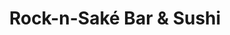 ---
layout: place
title: "Rock-n-Saké Bar & Sushi"
permalink: /louisiana/new-orleans/rock-n-sake-bar-sushi.html
stateAbbr: LA
stateName: Louisiana
cityName: New Orleans
seo:
  name: "Rock-n-Saké Bar & Sushi"
  type: Restaurant
  links: null
description: "Rock-n-Saké Bar & Sushi serves delicious sushi in New Orleans, Louisiana. Try fresh Japanese dishes for a great dining experience. "
place_id: ChIJf4ps4XGmIIYRdNj7jB00zlI
photos:
  - name: >-
      places/ChIJf4ps4XGmIIYRdNj7jB00zlI/photos/AeeoHcLObneWOa3D5UktSizwTpYhrKfTKY968bibfbOQLLF-JHjtplG7TudcAnY6P9kIyKh5m200enhjEUEdSB-uDLWn0SjQTvKm29Bzo94wRVmq4Yc8RikPjFZgl-V7u70UkOfrj8qqJVsxoM3U-mDRXnFcZNvcvn8I1mj54s6f66_gt3xAi2z6ujCVZJ-s79KEsXD6yTEgn-HfN2YBO71LHMWZC3TLYVf2ZOVz0tgYDdw9Bbp4IDnYkLUUoK80akuGPKm7Zq9lnfolJsVrqTZCvPJX1dueuxz5yWXCuit6sUoQUQtaxa-tyInIlC2jWoNbBCyRbUdyVDBnl3oNA7sMrbtZxnLcYRxt4yYt72fNpeJktv4Ea1iaDuGObaeHKjHrUJ_F6lrWQUIXgc7xZB3Libq2zwgtT7VJ91d4m3Pr4VH3qXgP
    widthPx: 4800
    heightPx: 3203
    authorAttributions:
      - displayName: GBV Editor
        uri: https://maps.google.com/maps/contrib/104700968411817813197
        photoUri: >-
          https://lh3.googleusercontent.com/a-/ALV-UjW_IlzcUuXqujV8s0uV-pOufY3gsxdjpRQsD-_mCZMtVm2EDDNt=s100-p-k-no-mo
    flagContentUri: >-
      https://www.google.com/local/imagery/report/?cb_client=maps_api_places.places_api&image_key=!1e10!2sCIHM0ogKEICAgIDEoeuQtAE&hl=en-US
    googleMapsUri: >-
      https://www.google.com/maps/place//data=!3m4!1e2!3m2!1sCIHM0ogKEICAgIDEoeuQtAE!2e10!4m2!3m1!1s0x8620a671e16c8a7f:0x52ce341d8cfbd874
  - name: >-
      places/ChIJf4ps4XGmIIYRdNj7jB00zlI/photos/AeeoHcJposE_fymzP2P9Cr4Zzg50wL5SbcY6nSFu4R4OIijciLoTBtWa4WI09ZDfThaj8TJo2eSBg7DiJT_bLrORED9WYqXtswLByAHeFp-Jzv8TnbIci5tjR8E34M_OwDCdkd0wPT4pSlcKjjVzaVSDMuD7bqzJK4MI_EGeoNR5aZgvLFuvyNewFs6GsZ0pu6W6YBMSquOmDxYTv8TZz89gUQzSdPhSl1kkTkDoZVNciN6Zh79RoDuU515I9twXfwukmkvuPolBWt4WuoszOLnF1aOQRUbSI8S0s4hbf0Z7oYSwhYvXAJpq1gQnOYlOhcI-COu8aRnmbuHanO9BuH2Fk88X5iSNT2_PrFy2gLT6fhaEm9G0fXJF_znSCZOLbepbAf6BJv9L2ts_Pr4AhdvW5GWiUuYKRnd1Y8i0HjDJ4jkYBhIi
    widthPx: 4032
    heightPx: 3024
    authorAttributions:
      - displayName: Alexander Addams
        uri: https://maps.google.com/maps/contrib/107660100096276926669
        photoUri: >-
          https://lh3.googleusercontent.com/a-/ALV-UjVk6f1WcsXhmxP5C2pFvPQWAFni6CaUCshHLtOxYW6_mgmamdsRnQ=s100-p-k-no-mo
    flagContentUri: >-
      https://www.google.com/local/imagery/report/?cb_client=maps_api_places.places_api&image_key=!1e10!2sCIHM0ogKEICAgICM5saDwgE&hl=en-US
    googleMapsUri: >-
      https://www.google.com/maps/place//data=!3m4!1e2!3m2!1sCIHM0ogKEICAgICM5saDwgE!2e10!4m2!3m1!1s0x8620a671e16c8a7f:0x52ce341d8cfbd874
  - name: >-
      places/ChIJf4ps4XGmIIYRdNj7jB00zlI/photos/AeeoHcJRGT9Mew2YFdPaUqSUxCffzKzsBcTDazBlzM4Kb0LfcCSD-WK-pVgvxTrX7DUBLKuZ3pXTyqbRC4UHOIdBp9EfxahkCu1Sj0XkveWElrgblKeax3jnPBcxhHosp_0u8DmW4uRxgFuVabHTm0Q9oIv0NlVSRRxvTEfjJKfHUCGApHykZOdman8uXxVtah9V_-LwUjjEbBVEfxb7vXj59pAvUBR2NUc_pfbXwkDH8mGJR3plI5k_oeoYaG3ay8tlzvrl9R9l1GM5e8gYMzfLqEt3Cwz-0cHhNJ0KoEHNA7zXkM6c7xudHkWS6DqdiEyk0L8bjATyvQOef9gxAg1U-9-oJCiJ6U_0niT7jgYpvQ3aQ944PogLhR5AEtYl_UHjFN2AdWb-bkqygBG0yxSrkQqI5QjqK86oA_xYhdfJWNYPuQ
    widthPx: 3600
    heightPx: 4800
    authorAttributions:
      - displayName: Karla Chavez
        uri: https://maps.google.com/maps/contrib/108403437659432426177
        photoUri: >-
          https://lh3.googleusercontent.com/a-/ALV-UjXMzaWyG4ffpvNAfp1u6bOnHWsz8ZLcs79OeolCU1rOXC2m4MKm=s100-p-k-no-mo
    flagContentUri: >-
      https://www.google.com/local/imagery/report/?cb_client=maps_api_places.places_api&image_key=!1e10!2sCIHM0ogKEICAgID_z8XWUw&hl=en-US
    googleMapsUri: >-
      https://www.google.com/maps/place//data=!3m4!1e2!3m2!1sCIHM0ogKEICAgID_z8XWUw!2e10!4m2!3m1!1s0x8620a671e16c8a7f:0x52ce341d8cfbd874
  - name: >-
      places/ChIJf4ps4XGmIIYRdNj7jB00zlI/photos/AeeoHcI43Bjrz6TVUz9PpFLUjahqY_P5ROBLr2MiEfTiNKPb2BK5_Edl5yGu8ASaBo2O5J4YUAsJltoRLTI9_mzURQQzM4S4qo2FM5rC9vP96MzBdslF5cUjH7E8RyWUHtmh4JB6EFyi866_QVaNvdEX_BP74jqXb7mXfikqymc88VkrTw6itV05vDjEXoePt3wR8bu-YROd2E_Q4JpV26efg85TCAqBjcUltYOxXlfC_61eKVItHgkAP69_na5wu4uOdjjChu5jhF0wOKUGQijgW8Mh0JdVrbwj-VGpSvb__-vO0NHglSSjgNnEWv_EUjo8Z5IKK8nXf1fKPGwJQ4fj3JKAvT5XaKJ-xYYPpOHidbRKpMguTSTHdQdVI6n9x0t1EDrUwbfcc7dP7dF1eQX_B1UOiOKzQTMKi3gmFFHACYU
    widthPx: 3000
    heightPx: 4000
    authorAttributions:
      - displayName: Charles Tetlow
        uri: https://maps.google.com/maps/contrib/100857798792225422975
        photoUri: >-
          https://lh3.googleusercontent.com/a/ACg8ocKTWKThDBxPnwwF0tifVC1xo3unTZABleQpqGaK6NnSXj2qOw=s100-p-k-no-mo
    flagContentUri: >-
      https://www.google.com/local/imagery/report/?cb_client=maps_api_places.places_api&image_key=!1e10!2sCIHM0ogKEICAgICnzYeqGw&hl=en-US
    googleMapsUri: >-
      https://www.google.com/maps/place//data=!3m4!1e2!3m2!1sCIHM0ogKEICAgICnzYeqGw!2e10!4m2!3m1!1s0x8620a671e16c8a7f:0x52ce341d8cfbd874
  - name: >-
      places/ChIJf4ps4XGmIIYRdNj7jB00zlI/photos/AeeoHcKplzukulGttVLbCODe3ZcE_m1W2ZfE3Gvzm-4MgdIKAQRLMCFMau1nMKkIdGwirMvdv1gi1RVG0iz69ULtA1KQtQTdwcuiKEVB32epd7w3eDWOQJJjCXTPu0UnAcFbhpkurtlSYWMu9-TWqxdTxj-yaZ5_pSYF9yurg_8Prxjy7TlNnBMaVs2exefCJQHi2TbPwVG9gDsTWBHzeAreB2CAtPX2kHu8UpVKh2oxm9y715MRfhQJKh_21RG47bqntpwzWtL2zQRA4P15Oq9T_gAHM57tsB3GPY-ndzdndbrRA4nKZnmT7R6vlcZhvlfAwGRWwJD8RFHPLaP2eP2fXzX904nkw_ZZ6aFmi2SIygE64wMpLhWlJfasT3AIKhTk_gzCFxFcLCRpBbAAUyMyl1vdXrxeYvpKohH0VRvPyfM
    widthPx: 4032
    heightPx: 2268
    authorAttributions:
      - displayName: Shawn Varughese
        uri: https://maps.google.com/maps/contrib/103886661529078866723
        photoUri: >-
          https://lh3.googleusercontent.com/a/ACg8ocIwR3HXJEogEFrEMh8NTfOgGlzVvCiUcOAUrtbZLushx4_tGQ=s100-p-k-no-mo
    flagContentUri: >-
      https://www.google.com/local/imagery/report/?cb_client=maps_api_places.places_api&image_key=!1e10!2sCIHM0ogKEICAgICzqujTIQ&hl=en-US
    googleMapsUri: >-
      https://www.google.com/maps/place//data=!3m4!1e2!3m2!1sCIHM0ogKEICAgICzqujTIQ!2e10!4m2!3m1!1s0x8620a671e16c8a7f:0x52ce341d8cfbd874
  - name: >-
      places/ChIJf4ps4XGmIIYRdNj7jB00zlI/photos/AeeoHcK9h9iUbkk0fk4GE1v8P8XrKNwsXB6TmdBtqS2lqF48kaxBNSUhnPfCB_iFjdcja5cmSjwL0WmEebooPdEpvvMgLWAgVjM0r1F6Yw4HR_Q5v1kAMTnNhVEZ_GwdGmksMItmKcnxT3tMEVDZLLgKiK3rU0dMNYZ6yPkWsOLGLFJIvl2Imkhk_1FNiw8D8RZc1HHC65hWXXsFqdMuACmIdq1NGFb1Pzb30EKDHMy3Ha3HDJhMhdikSMP2d-Mn5ufMzn4FTKqcxo8EkYBSBmk7rsb1smAFus8kZ8SxCvoE3hREYL9N8oV5U-bT29Gxmfql0NE9k-vlSYtTj_AQKdq4RNWGL8KNTczkvCNJkVCzfPyT3reb3ypnUvrD9Zfvh4doO1LUeuLzddab7V7wmBOtCgKKouZ-D_YM8BK7Qt2rXDG6Yg
    widthPx: 3024
    heightPx: 4032
    authorAttributions:
      - displayName: Jennifer Kelly
        uri: https://maps.google.com/maps/contrib/107261797692223963406
        photoUri: >-
          https://lh3.googleusercontent.com/a-/ALV-UjXU2IVPUCB_h-finCxrEb2xQ6mqL4r-kE3aUIirtihjUeA4P7DvEw=s100-p-k-no-mo
    flagContentUri: >-
      https://www.google.com/local/imagery/report/?cb_client=maps_api_places.places_api&image_key=!1e10!2sCIHM0ogKEICAgIDh3rfuQA&hl=en-US
    googleMapsUri: >-
      https://www.google.com/maps/place//data=!3m4!1e2!3m2!1sCIHM0ogKEICAgIDh3rfuQA!2e10!4m2!3m1!1s0x8620a671e16c8a7f:0x52ce341d8cfbd874
  - name: >-
      places/ChIJf4ps4XGmIIYRdNj7jB00zlI/photos/AeeoHcLh--UfnVPCT3xzgIaW62t6LAu50Uk8IXDnj4WEOAuaXgv6QS4b46qex9WO8X9uVVkrpR5djrQqrGxaw61Rm77c_GhbTRBGpdBWiRT_rlENnjPXA9gE6yjrAjXgcyblFfwiSv7g4L3r_1eEqBIfd35bKt0JveSVJBfceAjropPXta2Pqq3iE12W_MEPoPTJGCAxKrfbvuDt9kmcoXxQ9GkaTPpSKTms0B8LDpJ-zmC208jLZWG6JhtEBSSXDpmd9FW1w3U89Q8yFRma-QOgPNLWBcK06RTLsGHtF0QmuzO4Uc0DFXT0BDBEsqro-l_B4X3THRugltSIlY18KSxwowiSjuZOWd3GXZ3Wh3WXew2qXnpQ3JAWCQSqMQ8DHBiBKvD0PbtBdXeGtVpDgGIDHWR4wm_N7IJscV0KdzXD8wU
    widthPx: 4032
    heightPx: 3024
    authorAttributions:
      - displayName: Shawn Davis
        uri: https://maps.google.com/maps/contrib/116490939217620497780
        photoUri: >-
          https://lh3.googleusercontent.com/a/ACg8ocKz7GH0qQmJS3efA_VsGd_-kSwUGmDgcR3CTlSGYx3iskxwP6jg=s100-p-k-no-mo
    flagContentUri: >-
      https://www.google.com/local/imagery/report/?cb_client=maps_api_places.places_api&image_key=!1e10!2sCIHM0ogKEICAgICa8u6cew&hl=en-US
    googleMapsUri: >-
      https://www.google.com/maps/place//data=!3m4!1e2!3m2!1sCIHM0ogKEICAgICa8u6cew!2e10!4m2!3m1!1s0x8620a671e16c8a7f:0x52ce341d8cfbd874
  - name: >-
      places/ChIJf4ps4XGmIIYRdNj7jB00zlI/photos/AeeoHcIdDQ5P3Yo2Ub4xZFUFyjoI7NJGT6wkK1Qp8Oxm6hW2-YTbOXL_6DtnSPNx8lksl_zpf-l9HPtF8Uupv0TUl7Cb8y70gxYcKXabo4UMRNzNGCk-o7WAeF8f-aeQdhuAAfawOKZK_51jwJb2mwv5dQmLiJo3SAXGnEnRuWOPIzwy7YW-Sv-1kB8LTyYHQTETY3yYetjCMnlYrS-gy35bU0dEWy7tb2fWPk-UqojJkyDOvsILXgI_U3j0d-So9sq8paGPXhChYYhv9IjWyQ4SoXlN5lHKpIfwjb3XpxTtbag4eGSa-fRrf_Ff1ECoptJMM2VKzhT96wnXcd5JRM6MLEnoLtD9GNRAeKpmibPmW6ot_XJPGO2QFHqfKsLiBo9KAE6_aUIY7WgvtB3jWxQU4nunA9DZOfz_zsSWV8qakH8BcUSK
    widthPx: 4032
    heightPx: 3024
    authorAttributions:
      - displayName: Shawn Davis
        uri: https://maps.google.com/maps/contrib/116490939217620497780
        photoUri: >-
          https://lh3.googleusercontent.com/a/ACg8ocKz7GH0qQmJS3efA_VsGd_-kSwUGmDgcR3CTlSGYx3iskxwP6jg=s100-p-k-no-mo
    flagContentUri: >-
      https://www.google.com/local/imagery/report/?cb_client=maps_api_places.places_api&image_key=!1e10!2sCIHM0ogKEICAgICa8u6cqwE&hl=en-US
    googleMapsUri: >-
      https://www.google.com/maps/place//data=!3m4!1e2!3m2!1sCIHM0ogKEICAgICa8u6cqwE!2e10!4m2!3m1!1s0x8620a671e16c8a7f:0x52ce341d8cfbd874
  - name: >-
      places/ChIJf4ps4XGmIIYRdNj7jB00zlI/photos/AeeoHcLhCc0IIRAIajh52kJm-WNxAcp2DaqonlfDSGjDVNXiJyAQ7fLst3bHsGJUw_tGdrU6yNB7XXo23lV3WvE7Ghe7NaUTClSZjrmDjovjRLIwn7OHtLUgBTBpGkf82jHvHNYjUMQs7MJcFt7A3eTeYUvABmasgnswkkouLvSSv8KYSYFXJYrRaI7ZaT45lyfFBouI_MPtzlhhSdHCDMY4uCXsyx-DQqcLqvwRt0Qdp2zd4Vyg4BHi62tZe0jwqFFQ_smeagXPgL5piSbhK2OVoFN7YC6Udl-aHQEFMAVSpz9xcwtFDdSMrvmits1_E8ND227S5PY_48Br8Pgc3Jpk3D6_SYU5-pNGx8dv5ApRSvQqOYX1CIUbJthvZfiHoHbI1_pdZbNpAx5FJsz5QRPEafaU8QLNFEKrxGnROcq7Sa3LCcEw
    widthPx: 3024
    heightPx: 4032
    authorAttributions:
      - displayName: Victoria Vanney
        uri: https://maps.google.com/maps/contrib/108356616604414729411
        photoUri: >-
          https://lh3.googleusercontent.com/a-/ALV-UjVdE-PlUCm0XKwhfVzXFovtcOfGTm3XpM5JOWNpL_cki6iKH2pkpQ=s100-p-k-no-mo
    flagContentUri: >-
      https://www.google.com/local/imagery/report/?cb_client=maps_api_places.places_api&image_key=!1e10!2sCIHM0ogKEICAgIDvkviJ0AE&hl=en-US
    googleMapsUri: >-
      https://www.google.com/maps/place//data=!3m4!1e2!3m2!1sCIHM0ogKEICAgIDvkviJ0AE!2e10!4m2!3m1!1s0x8620a671e16c8a7f:0x52ce341d8cfbd874
  - name: >-
      places/ChIJf4ps4XGmIIYRdNj7jB00zlI/photos/AeeoHcJE9mrVnQbppu7LfanM7g1B9A4vTD-OLrRhFLg-NIAjacwyG6shYjwuxKyPPmFXkHpfNn6evWvNGHqXK94Zibx_Q2XVryc0fqDrG3IMwJ2aJT2tuDfrJi6sp_nTZZzQTNQHSaE9kFsBoEGR6bdhNra3k679T-5GKBGHO6uABrNE4gKwtwXIoHZpvfZIGs1JocwuKpaRHK0EIi8wB8ouuFGpANCyS9JkbYlNuERTpptOrH69qpkHBF4XoEHKXsfaWWgtXfDKYdkxeemOHFrYrQBtufBCglWOhoa2t2Q-CXG9aRkDsCory1S4IvDOikmGS8s84KwsIcEuXghxVNdbhlMbNgF-_mApl8cnHIMERmECvgK_znucigZ86kjs5brJC_Uz7zM_GuzkvZ-GPfebuzpXRGwdRRv8Yfjmvdan51f9opIy
    widthPx: 4032
    heightPx: 3024
    authorAttributions:
      - displayName: Nicolette Tech (Nikita)
        uri: https://maps.google.com/maps/contrib/105661868810311566648
        photoUri: >-
          https://lh3.googleusercontent.com/a-/ALV-UjVVMz8u4GU4vhzU_xZTVZB30JVjBY4YBFHc_5dLorUoT6i5UBdT=s100-p-k-no-mo
    flagContentUri: >-
      https://www.google.com/local/imagery/report/?cb_client=maps_api_places.places_api&image_key=!1e10!2sCIHM0ogKEICAgIDumr-dpQE&hl=en-US
    googleMapsUri: >-
      https://www.google.com/maps/place//data=!3m4!1e2!3m2!1sCIHM0ogKEICAgIDumr-dpQE!2e10!4m2!3m1!1s0x8620a671e16c8a7f:0x52ce341d8cfbd874
address: 823 Fulton St, New Orleans, LA 70130, USA
street: 823 Fulton St
city: New Orleans
state: LA
zip: '70130'
country: USA
neighborhood: Lower Garden District
latitude: '29.944040'
longitude: '-90.065351'
accessibility_options:
  wheelchairAccessibleEntrance: true
  wheelchairAccessibleRestroom: true
  wheelchairAccessibleSeating: true
business_status: OPERATIONAL
name: Rock-n-Saké Bar & Sushi
google_maps_links:
  directionsUri: >-
    https://www.google.com/maps/dir//''/data=!4m7!4m6!1m1!4e2!1m2!1m1!1s0x8620a671e16c8a7f:0x52ce341d8cfbd874!3e0
  placeUri: https://maps.google.com/?cid=5966763857836497012
  writeAReviewUri: >-
    https://www.google.com/maps/place//data=!4m3!3m2!1s0x8620a671e16c8a7f:0x52ce341d8cfbd874!12e1
  reviewsUri: >-
    https://www.google.com/maps/place//data=!4m4!3m3!1s0x8620a671e16c8a7f:0x52ce341d8cfbd874!9m1!1b1
  photosUri: >-
    https://www.google.com/maps/place//data=!4m3!3m2!1s0x8620a671e16c8a7f:0x52ce341d8cfbd874!10e5
primary_type: Japanese Restaurant
opening_hours:
  regular: null
  current: null
secondary_opening_hours:
  regular:
    weekdayDescriptions: null
    type: null
  current:
    weekdayDescriptions: null
    type: null
phone: null
price_level: null
price_range: null
rating: null
rating_count: 0
website: null
reviews: null
parking_options: null
payment_options: null
allow_dogs: null
curbside_pickup: null
delivery: null
dine_in: null
good_for_children: null
good_for_groups: null
good_for_sports: null
live_music: null
menu_for_children: null
outdoor_seating: null
reservable: null
restroom: null
serves_beer: null
serves_breakfast: null
serves_brunch: null
serves_cocktails: null
serves_coffee: null
serves_dinner: null
serves_dessert: null
serves_lunch: null
serves_vegetarian_food: null
serves_wine: null
takeout: null
summary: null

---